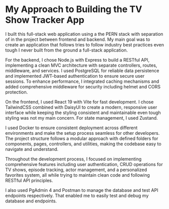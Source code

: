 # My Approach to Building the TV Show Tracker App






I built this full-stack web application using a the PERN stack with separation of in the project between frontend and backend. My main goal was to create an application that follows tries to follow industry best practices even tough I never built from the ground a full-stack application.

For the backend, I chose Node.js with Express to build a RESTful API, implementing a clean MVC architecture with separate controllers, routes, middleware, and services. I used PostgreSQL for reliable data persistence and implemented JWT-based authentication to ensure secure user sessions. To enhance performance, I integrated caching mechanisms and added comprehensive middleware for security including helmet and CORS protection.

On the frontend, I used React 19 with Vite for fast development. I chose TailwindCSS combined with DaisyUI to create a modern, responsive user interface while keeping the styling consistent and maintainable even tough styling was not my main concern. For state management, I used Zustand.

I used Docker to ensure consistent deployment across different environments and make the setup process seamless for other developers. The project structure follows a modular approach with defined folders for components, pages, controllers, and utilities, making the codebase easy to navigate and understand.

Throughout the development process, I focused on implementing comprehensive features including user authentication, CRUD operations for TV shows, episode tracking, actor management, and a personalized favorites system, all while trying to maintain clean code and following RESTful API principles.

I also used PgAdmin 4 and Postman to manage the database and test API endpoints respectively. That enabled me to easily test and debug my database and endpoints.